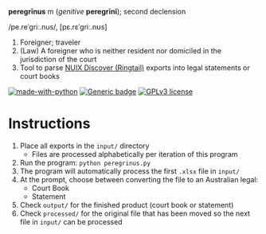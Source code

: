 **peregrīnus** m (*genitive* **peregrīnī**); second declension

/pe.reˈɡriː.nus/, [pɛ.rɛˈɡriː.nʊs]

1. Foreigner; traveler
2. (Law) A foreigner who is neither resident nor domiciled in the jurisdiction of the court
3. Tool to parse [NUIX Discover (Ringtail)](https://www.ringtail.com/) exports into legal statements or court books

[![made-with-python](https://img.shields.io/badge/Made%20with-Python-1f425f.svg)](https://www.python.org/)  [![Generic badge](https://img.shields.io/badge/Made%20with-Pandas-yellowgreen)](https://pandas.pydata.org/)  [![GPLv3 license](https://img.shields.io/badge/License-GPLv3-blue.svg)](https://github.com/andre-abadi/peregrinus/blob/master/LICENSE)

# Instructions

1. Place all exports in the `input/` directory
    - Files are processed alphabetically per iteration of this program
2. Run the program: `python peregrinus.py`
3. The program will automatically process the first `.xlsx` file in `input/`
4. At the prompt, choose between converting the file to an Australian legal:
    - Court Book
    - Statement
5. Check `output/` for the finished product (court book or statement)
6. Check `processed/` for the original file that has been moved so the next file in `input/` can be processed
